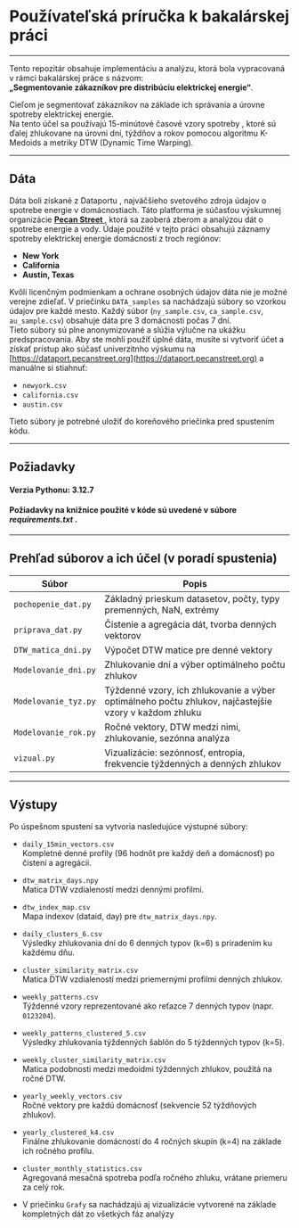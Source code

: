 # Používateľská príručka k bakalárskej práci  

---
Tento repozitár obsahuje implementáciu a analýzu, ktorá bola vypracovaná v rámci bakalárskej práce s názvom:  
**„Segmentovanie zákazníkov pre distribúciu elektrickej energie“**.

Cieľom je segmentovať zákazníkov na základe ich správania a úrovne spotreby elektrickej energie.  
Na tento účel sa používajú 15-minútové časové vzory spotreby , ktoré sú ďalej zhlukovane na úrovni dní, týždňov a rokov pomocou algoritmu K-Medoids a metriky DTW (Dynamic Time Warping).

---

## Dáta
Dáta boli získané z Dataportu , najväčšieho svetového zdroja údajov o spotrebe energie v domácnostiach. Táto platforma je súčasťou výskumnej organizácie **[Pecan Street ](https://www.pecanstreet.org)** , ktorá sa zaoberá zberom a analýzou dát o spotrebe energie a vody. Údaje použité v tejto práci obsahujú záznamy spotreby elektrickej energie domácností z troch regiónov:

- **New York**  
- **California**  
- **Austin, Texas**

Kvôli licenčným podmienkam a ochrane osobných údajov dáta nie je možné verejne zdieľať.
V priečinku `DATA_samples` sa nachádzajú súbory so vzorkou údajov pre každé mesto. Každý súbor (`ny_sample.csv`, `ca_sample.csv`, `au_sample.csv`) obsahuje dáta pre 3 domácnosti počas 7 dní.  
Tieto súbory sú plne anonymizované a slúžia výlučne na ukážku predspracovania.
Aby ste mohli použíť úplné dáta, musíte si vytvoriť účet a získať prístup ako súčasť univerzitnho výskumu  na [https://dataport.pecanstreet.org](https://dataport.pecanstreet.org) a manuálne si stiahnuť:

- `newyork.csv`
- `california.csv`
- `austin.csv`

Tieto súbory je potrebné uložiť do koreňového priečinka pred spustením kódu.

---

## Požiadavky

#### Verzia Pythonu: 3.12.7
#### Požiadavky na knižnice použité v kóde sú uvedené v súbore _requirements.txt_ .

---
## Prehľad súborov a ich účel (v poradí spustenia)

| Súbor                  | Popis                                                                             |
|------------------------|-----------------------------------------------------------------------------------|
| `pochopenie_dat.py`    | Základný prieskum datasetov, počty, typy premenných, NaN, extrémy                 |
| `priprava_dat.py`      | Čistenie a agregácia dát, tvorba denných vektorov                                 |
| `DTW_matica_dni.py`    | Výpočet DTW matice pre denné vektory                                              |
| `Modelovanie_dni.py`   | Zhlukovanie dní a výber optimálneho počtu zhlukov                                 |
| `Modelovanie_tyz.py`   | Týždenné vzory, ich zhlukovanie a výber optimálneho počtu zhlukov, najčastejšie vzory v každom zhluku |
| `Modelovanie_rok.py`   | Ročné vektory, DTW medzi nimi, zhlukovanie, sezónna analýza                       |
| `vizual.py`            | Vizualizácie: sezónnosť, entropia, frekvencie týždenných a denných zhlukov       |

---

## Výstupy

Po úspešnom spustení sa vytvoria nasledujúce výstupné súbory:

- `daily_15min_vectors.csv`  
  Kompletné denné profily (96 hodnôt pre každý deň a domácnosť) po čistení a agregácii.

- `dtw_matrix_days.npy`  
  Matica DTW vzdialeností medzi dennými profilmi.

- `dtw_index_map.csv`  
  Mapa indexov (dataid, day) pre `dtw_matrix_days.npy`.

- `daily_clusters_6.csv`  
  Výsledky zhlukovania dní do 6 denných typov (k=6) s priradením ku každému dňu.

- `cluster_similarity_matrix.csv`  
  Matica DTW vzdialeností medzi priemernými profilmi denných zhlukov.

- `weekly_patterns.csv`  
  Týždenné vzory reprezentované ako reťazce 7 denných typov (napr. `0123204`).

- `weekly_patterns_clustered_5.csv`  
  Výsledky zhlukovania týždenných šablón do 5 týždenných typov (k=5).

- `weekly_cluster_similarity_matrix.csv`  
  Matica podobnosti medzi medoidmi týždenných zhlukov, použitá na ročné DTW.

- `yearly_weekly_vectors.csv`  
  Ročné vektory pre každú domácnosť (sekvencie 52 týždňových zhlukov).

- `yearly_clustered_k4.csv`  
  Finálne zhlukovanie domácností do 4 ročných skupín (k=4) na základe ich ročného profilu.

- `cluster_monthly_statistics.csv`  
  Agregovaná mesačná spotreba podľa ročného zhluku, vrátane priemeru za celý rok.

- V priečinku `Grafy` sa nachádzajú aj vizualizácie vytvorené na základe kompletných dát zo všetkých fáz analýzy